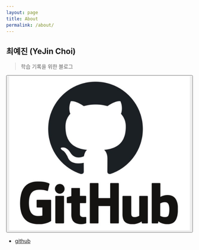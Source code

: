 ```yaml
---
layout: page
title: About
permalink: /about/
---
```

## 최예진 (YeJin Choi)
> 학습 기록을 위한 블로그

<a href="https://github.com/dPwls03">
<button><img src="./public/img/github.png" alt="GitHub" onclick="[GitHub<](https://github.com/dPwls03)" ></button>
</a> 

* [github](https://github.com/dPwls03)
